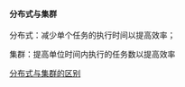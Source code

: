 #### 分布式与集群
分布式：减少单个任务的执行时间以提高效率；

集群：提高单位时间内执行的任务数以提高效率

[分布式与集群的区别](https://www.cnblogs.com/aspirant/p/5697807.html)
    